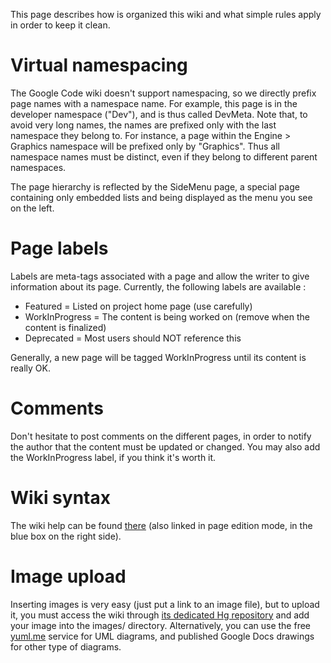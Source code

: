 This page describes how is organized this wiki and what simple rules apply in order to keep it clean.

# Virtual namespacing #
The Google Code wiki doesn't support namespacing, so we directly prefix page names with a namespace name. For example, this page is in the developer namespace ("Dev"), and is thus called DevMeta. Note that, to avoid very long names, the names are prefixed only with the last namespace they belong to. For instance, a page within the Engine > Graphics namespace will be prefixed only by "Graphics". Thus all namespace names must be distinct, even if they belong to different parent namespaces.

The page hierarchy is reflected by the SideMenu page, a special page containing only embedded lists and being displayed as the menu you see on the left.

# Page labels #
Labels are meta-tags associated with a page and allow the writer to give information about its page. Currently, the following labels are available :

  * Featured             = Listed on project home page (use carefully)
  * WorkInProgress       = The content is being worked on (remove when the content is finalized)
  * Deprecated           = Most users should NOT reference this

Generally, a new page will be tagged WorkInProgress until its content is really OK.

# Comments #

Don't hesitate to post comments on the different pages, in order to notify the author that the content must be updated or changed. You may also add the WorkInProgress label, if you think it's worth it.

# Wiki syntax #
The wiki help can be found [there](http://code.google.com/p/support/wiki/WikiSyntax) (also linked in page edition mode, in the blue box on the right side).

# Image upload #
Inserting images is very easy (just put a link to an image file), but to upload it, you must access the wiki through [its dedicated Hg repository](http://code.google.com/p/emp-impulse/source/checkout?repo=wiki) and add your image into the images/ directory.
Alternatively, you can use the free [yuml.me](http://yuml.me) service for UML diagrams, and published Google Docs drawings for other type of diagrams.